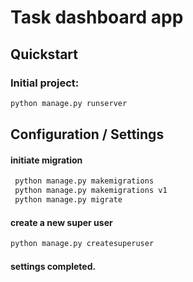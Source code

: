 # Task dashboard app

## Quickstart

### Initial project:

```bash
python manage.py runserver
```

## Configuration / Settings


#### initiate migration

```bash
 python manage.py makemigrations
 python manage.py makemigrations v1
 python manage.py migrate
```

#### create a new super user

```bash
python manage.py createsuperuser
```

#### settings completed.
